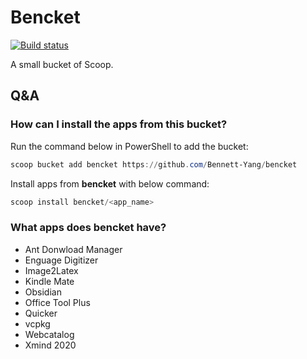 # Bencket

[![Build status](https://ci.appveyor.com/api/projects/status/ltihf6e1d7bdsebk/branch/master?svg=true)](https://ci.appveyor.com/project/Bennett-Yang/bencket/branch/master)

A small bucket of Scoop.

Q&A
--------

### How can I install the apps from this bucket?

Run the command below in PowerShell to add the bucket:

``` powershell
scoop bucket add bencket https://github.com/Bennett-Yang/bencket
```

Install apps from **bencket** with below command:

``` powershell
scoop install bencket/<app_name>
```

### What apps does bencket have?
* Ant Donwload Manager
* Enguage Digitizer
* Image2Latex
* Kindle Mate
* Obsidian
* Office Tool Plus
* Quicker
* vcpkg
* Webcatalog
* Xmind 2020
